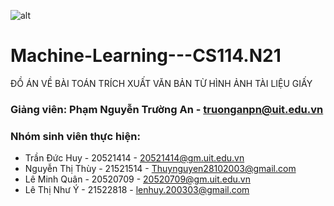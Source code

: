 ![alt](https://www.uit.edu.vn/sites/vi/files/banner_uit.png)
# Machine-Learning---CS114.N21
ĐỒ ÁN  VỀ BÀI TOÁN TRÍCH XUẤT VĂN BẢN TỪ  HÌNH ẢNH  TÀI LIỆU GIẤY

### Giảng viên: Phạm Nguyễn Trường An - truonganpn@uit.edu.vn
### Nhóm sinh viên thực hiện:
- Trần Đức Huy - 20521414 - 20521414@gm.uit.edu.vn
- Nguyễn Thị Thùy - 21521514 - Thuynguyen28102003@gmail.com
- Lê Minh Quân - 20520709 - 20520709@gm.uit.edu.vn
- Lê Thị Như Ý - 21522818 - lenhuy.200303@gmail.com
